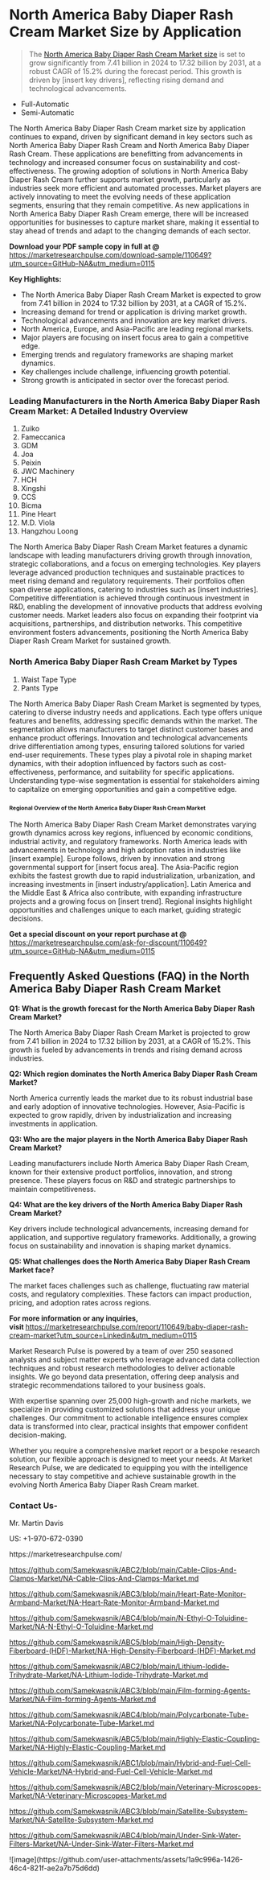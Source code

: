 <h1>North America Baby Diaper Rash Cream Market&nbsp;Size by Application</h1><blockquote><p>The <a href="https://marketresearchpulse.com/download-sample/110649?utm_source=GitHub-NA&amp;utm_medium=0115">North America Baby Diaper Rash Cream Market size</a> is set to grow significantly from 7.41 billion in 2024 to 17.32 billion by 2031, at a robust CAGR of 15.2% during the forecast period. This growth is driven by [insert key drivers], reflecting rising demand and technological advancements.</p></blockquote><ul><li>Full-Automatic<li> Semi-Automatic</li></ul><p>The North America Baby Diaper Rash Cream market size by application continues to expand, driven by significant demand in key sectors such as North America Baby Diaper Rash Cream and North America Baby Diaper Rash Cream. These applications are benefitting from advancements in technology and increased consumer focus on sustainability and cost-effectiveness. The growing adoption of solutions in North America Baby Diaper Rash Cream further supports market growth, particularly as industries seek more efficient and automated processes. Market players are actively innovating to meet the evolving needs of these application segments, ensuring that they remain competitive. As new applications in North America Baby Diaper Rash Cream emerge, there will be increased opportunities for businesses to capture market share, making it essential to stay ahead of trends and adapt to the changing demands of each sector.</p><p><strong>Download your PDF sample copy in full at @ </strong><a href="https://marketresearchpulse.com/download-sample/110649?utm_source=GitHub-NA&amp;utm_medium=0115">https://marketresearchpulse.com/download-sample/110649?utm_source=GitHub-NA&amp;utm_medium=0115</a></p><p><strong>Key Highlights: </strong></p><ul><li>The North America Baby Diaper Rash Cream Market is expected to grow from 7.41 billion in 2024 to 17.32 billion by 2031, at a CAGR of 15.2%.</li><li>Increasing demand for trend or application is driving market growth.</li><li>Technological advancements and innovation are key market drivers.</li><li>North America, Europe, and Asia-Pacific are leading regional markets.</li><li>Major players are focusing on insert focus area to gain a competitive edge.</li><li>Emerging trends and regulatory frameworks are shaping market dynamics.</li><li>Key challenges include challenge, influencing growth potential.</li><li>Strong growth is anticipated in sector over the forecast period.</li></ul><h3>Leading Manufacturers in the North America Baby Diaper Rash Cream Market: A Detailed Industry Overview</h3><ol><li>Zuiko</li><li>Fameccanica</li><li>GDM</li><li>Joa</li><li>Peixin</li><li>JWC Machinery</li><li>HCH</li><li>Xingshi</li><li>CCS</li><li>Bicma</li><li>Pine Heart</li><li>M.D. Viola</li><li>Hangzhou Loong</li></ol><div class="flex max-w-full flex-col flex-grow"><div class="min-h-8 text-message flex w-full flex-col items-end gap-2 whitespace-normal break-words [.text-message+&amp;]:mt-5" dir="auto" data-message-author-role="assistant" data-message-id="fd8432e4-4910-450d-b182-61b7bfb0a01f" data-message-model-slug="gpt-4o"><div class="flex w-full flex-col gap-1 empty:hidden first:pt-[3px]"><div class="markdown prose w-full break-words dark:prose-invert light"><p>The North America Baby Diaper Rash Cream Market features a dynamic landscape with leading manufacturers driving growth through innovation, strategic collaborations, and a focus on emerging technologies. Key players leverage advanced production techniques and sustainable practices to meet rising demand and regulatory requirements. Their portfolios often span diverse applications, catering to industries such as [insert industries]. Competitive differentiation is achieved through continuous investment in R&amp;D, enabling the development of innovative products that address evolving customer needs. Market leaders also focus on expanding their footprint via acquisitions, partnerships, and distribution networks. This competitive environment fosters advancements, positioning the North America Baby Diaper Rash Cream Market for sustained growth.</p></div></div></div></div><h3>North America Baby Diaper Rash Cream Market by Types</h3><ol><li>Waist Tape Type<li> Pants Type</li></ol><div class="flex max-w-full flex-col flex-grow"><div class="min-h-8 text-message flex w-full flex-col items-end gap-2 whitespace-normal break-words [.text-message+&amp;]:mt-5" dir="auto" data-message-author-role="assistant" data-message-id="084470be-0bb7-4664-bddf-5156b4f41249" data-message-model-slug="gpt-4o-mini"><div class="flex w-full flex-col gap-1 empty:hidden first:pt-[3px]"><div class="markdown prose w-full break-words dark:prose-invert light"><p>The North America Baby Diaper Rash Cream Market is segmented by types, catering to diverse industry needs and applications. Each type offers unique features and benefits, addressing specific demands within the market. The segmentation allows manufacturers to target distinct customer bases and enhance product offerings. Innovation and technological advancements drive differentiation among types, ensuring tailored solutions for varied end-user requirements. These types play a pivotal role in shaping market dynamics, with their adoption influenced by factors such as cost-effectiveness, performance, and suitability for specific applications. Understanding type-wise segmentation is essential for stakeholders aiming to capitalize on emerging opportunities and gain a competitive edge.</p></div></div></div></div><h3><span style="font-size: 11px;">Regional Overview of the North America Baby Diaper Rash Cream Market</span></h3><div class="flex max-w-full flex-col flex-grow"><div class="min-h-8 text-message flex w-full flex-col items-end gap-2 whitespace-normal break-words [.text-message+&amp;]:mt-5" dir="auto" data-message-author-role="assistant" data-message-id="e9038762-ce64-4e30-91c9-9bd413514231" data-message-model-slug="gpt-4o-mini"><div class="flex w-full flex-col gap-1 empty:hidden first:pt-[3px]"><div class="markdown prose w-full break-words dark:prose-invert light"><p>The North America Baby Diaper Rash Cream Market demonstrates varying growth dynamics across key regions, influenced by economic conditions, industrial activity, and regulatory frameworks. North America leads with advancements in technology and high adoption rates in industries like [insert example]. Europe follows, driven by innovation and strong governmental support for [insert focus area]. The Asia-Pacific region exhibits the fastest growth due to rapid industrialization, urbanization, and increasing investments in [insert industry/application]. Latin America and the Middle East &amp; Africa also contribute, with expanding infrastructure projects and a growing focus on [insert trend]. Regional insights highlight opportunities and challenges unique to each market, guiding strategic decisions.</p></div></div></div></div><p><strong>Get a special discount on your report purchase at @ </strong><a href="https://marketresearchpulse.com/ask-for-discount/110649?utm_source=GitHub-NA&amp;utm_medium=0115">https://marketresearchpulse.com/ask-for-discount/110649?utm_source=GitHub-NA&amp;utm_medium=0115</a></p><h2>Frequently Asked Questions (FAQ) in the North America Baby Diaper Rash Cream Market</h2><p><strong>Q1: What is the growth forecast for the North America Baby Diaper Rash Cream Market?</strong></p><p>The North America Baby Diaper Rash Cream Market is projected to grow from 7.41 billion in 2024 to 17.32 billion by 2031, at a CAGR of 15.2%. This growth is fueled by advancements in trends and rising demand across industries.</p><p><strong>Q2: Which region dominates the North America Baby Diaper Rash Cream Market?</strong></p><p>North America currently leads the market due to its robust industrial base and early adoption of innovative technologies. However, Asia-Pacific is expected to grow rapidly, driven by industrialization and increasing investments in application.</p><p><strong>Q3: Who are the major players in the North America Baby Diaper Rash Cream Market?</strong></p><p>Leading manufacturers include North America Baby Diaper Rash Cream, known for their extensive product portfolios, innovation, and strong presence. These players focus on R&amp;D and strategic partnerships to maintain competitiveness.</p><p><strong>Q4: What are the key drivers of the North America Baby Diaper Rash Cream Market?</strong></p><p>Key drivers include technological advancements, increasing demand for application, and supportive regulatory frameworks. Additionally, a growing focus on sustainability and innovation is shaping market dynamics.</p><p><strong>Q5: What challenges does the North America Baby Diaper Rash Cream Market face?</strong></p><p>The market faces challenges such as challenge, fluctuating raw material costs, and regulatory complexities. These factors can impact production, pricing, and adoption rates across regions.</p><p><strong>For more information or any inquiries, visit&nbsp;</strong><a href="https://marketresearchpulse.com/report/110649/baby-diaper-rash-cream-market?utm_source=Linkedin&utm_medium=0115">https://marketresearchpulse.com/report/110649/baby-diaper-rash-cream-market?utm_source=Linkedin&utm_medium=0115</a></p><p>Market Research Pulse is powered by a team of over 250 seasoned analysts and subject matter experts who leverage advanced data collection techniques and robust research methodologies to deliver actionable insights. We go beyond data presentation, offering deep analysis and strategic recommendations tailored to your business goals.</p><p>With expertise spanning over 25,000 high-growth and niche markets, we specialize in providing customized solutions that address your unique challenges. Our commitment to actionable intelligence ensures complex data is transformed into clear, practical insights that empower confident decision-making.</p><p>Whether you require a comprehensive market report or a bespoke research solution, our flexible approach is designed to meet your needs. At Market Research Pulse, we are dedicated to equipping you with the intelligence necessary to stay competitive and achieve sustainable growth in the evolving North America Baby Diaper Rash Cream market.</p><h3><strong>Contact Us-</strong></h3><p>Mr. Martin Davis</p><p>US: +1-970-672-0390</p><p>https://marketresearchpulse.com/</p><p><a href="https://github.com/Samekwasnik/ABC2/blob/main/Cable-Clips-And-Clamps-Market/NA-Cable-Clips-And-Clamps-Market.md">https://github.com/Samekwasnik/ABC2/blob/main/Cable-Clips-And-Clamps-Market/NA-Cable-Clips-And-Clamps-Market.md</a></p><p><a href="https://github.com/Samekwasnik/ABC3/blob/main/Heart-Rate-Monitor-Armband-Market/NA-Heart-Rate-Monitor-Armband-Market.md">https://github.com/Samekwasnik/ABC3/blob/main/Heart-Rate-Monitor-Armband-Market/NA-Heart-Rate-Monitor-Armband-Market.md</a></p><p><a href="https://github.com/Samekwasnik/ABC4/blob/main/N-Ethyl-O-Toluidine-Market/NA-N-Ethyl-O-Toluidine-Market.md">https://github.com/Samekwasnik/ABC4/blob/main/N-Ethyl-O-Toluidine-Market/NA-N-Ethyl-O-Toluidine-Market.md</a></p><p><a href="https://github.com/Samekwasnik/ABC5/blob/main/High-Density-Fiberboard-(HDF)-Market/NA-High-Density-Fiberboard-(HDF)-Market.md">https://github.com/Samekwasnik/ABC5/blob/main/High-Density-Fiberboard-(HDF)-Market/NA-High-Density-Fiberboard-(HDF)-Market.md</a></p><p><a href="https://github.com/Samekwasnik/ABC2/blob/main/Lithium-Iodide-Trihydrate-Market/NA-Lithium-Iodide-Trihydrate-Market.md">https://github.com/Samekwasnik/ABC2/blob/main/Lithium-Iodide-Trihydrate-Market/NA-Lithium-Iodide-Trihydrate-Market.md</a></p><p><a href="https://github.com/Samekwasnik/ABC3/blob/main/Film-forming-Agents-Market/NA-Film-forming-Agents-Market.md">https://github.com/Samekwasnik/ABC3/blob/main/Film-forming-Agents-Market/NA-Film-forming-Agents-Market.md</a></p><p><a href="https://github.com/Samekwasnik/ABC4/blob/main/Polycarbonate-Tube-Market/NA-Polycarbonate-Tube-Market.md">https://github.com/Samekwasnik/ABC4/blob/main/Polycarbonate-Tube-Market/NA-Polycarbonate-Tube-Market.md</a></p><p><a href="https://github.com/Samekwasnik/ABC5/blob/main/Highly-Elastic-Coupling-Market/NA-Highly-Elastic-Coupling-Market.md">https://github.com/Samekwasnik/ABC5/blob/main/Highly-Elastic-Coupling-Market/NA-Highly-Elastic-Coupling-Market.md</a></p><p><a href="https://github.com/Samekwasnik/ABC1/blob/main/Hybrid-and-Fuel-Cell-Vehicle-Market/NA-Hybrid-and-Fuel-Cell-Vehicle-Market.md">https://github.com/Samekwasnik/ABC1/blob/main/Hybrid-and-Fuel-Cell-Vehicle-Market/NA-Hybrid-and-Fuel-Cell-Vehicle-Market.md</a></p><p><a href="https://github.com/Samekwasnik/ABC2/blob/main/Veterinary-Microscopes-Market/NA-Veterinary-Microscopes-Market.md">https://github.com/Samekwasnik/ABC2/blob/main/Veterinary-Microscopes-Market/NA-Veterinary-Microscopes-Market.md</a></p><p><a href="https://github.com/Samekwasnik/ABC3/blob/main/Satellite-Subsystem-Market/NA-Satellite-Subsystem-Market.md">https://github.com/Samekwasnik/ABC3/blob/main/Satellite-Subsystem-Market/NA-Satellite-Subsystem-Market.md</a></p><p><a href="https://github.com/Samekwasnik/ABC4/blob/main/Under-Sink-Water-Filters-Market/NA-Under-Sink-Water-Filters-Market.md">https://github.com/Samekwasnik/ABC4/blob/main/Under-Sink-Water-Filters-Market/NA-Under-Sink-Water-Filters-Market.md</a></p>
![image](https://github.com/user-attachments/assets/1a9c996a-1426-46c4-821f-ae2a7b75d6dd)
